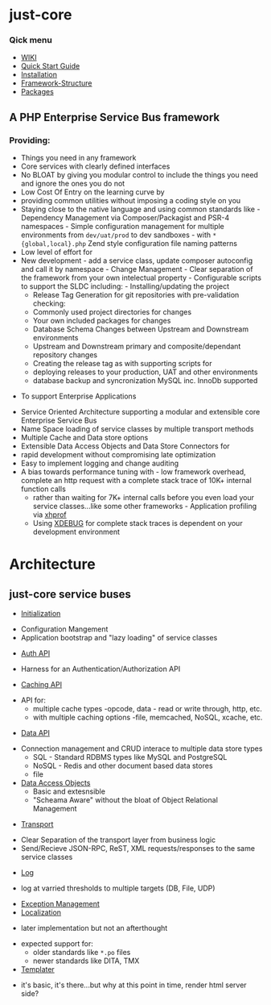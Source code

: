 # just-core

### Qick menu

* [WIKI](https://github.com/CHGLongStone/just-core/wiki)
* [Quick Start Guide](https://github.com/CHGLongStone/just-core/wiki/QuickStart)
* [Installation](https://github.com/CHGLongStone/just-core-stub/wiki/Project-Installation)
* [Framework-Structure](https://github.com/CHGLongStone/just-core/wiki/Framework-Structure)
* [Packages](https://github.com/CHGLongStone/just-core/wiki/Packages-(extensions))


## A PHP Enterprise Service Bus framework

### Providing:
- Things you need in any framework 
 -  Core services with clearly defined interfaces 
 -  No BLOAT by giving you modular control to include the things you need and ignore the ones you do not
 -  Low Cost Of Entry on the learning curve by
   -   providing common utilities without imposing a coding style on you 
   -   Staying close to the native language and using common standards like
     -   Dependency Management via Composer/Packagist and PSR-4 namespaces
     -    Simple configuration management for multiple environments from `dev/uat/prod` to dev sandboxes 
     -       with `*{global,local}.php` Zend style configuration file naming patterns
 -  Low level of effort for
   -  New development - add a service class, update composer autoconfig and call it by namespace
    -  Change Management 
    -  Clear separation of the framework from your own intelectual property
    -  Configurable scripts to support the SLDC including:
     -   Installing/updating the project
      -   Release Tag Generation for git repositories with pre-validation checking:
       -  Commonly used project directories for changes
       -  Your own included packages for changes
        -   Database Schema Changes between Upstream and Downstream environments
        -   Upstream and Downstream primary and composite/dependant repository changes 
      -   Creating the release tag as with supporting scripts for
       -   deploying releases to your production, UAT and other environments
       -   database backup and syncronization MySQL inc. InnoDb supported 
* To support Enterprise Applications 
 - Service Oriented Architecture supporting a modular and extensible core Enterprise Service Bus
  -  Name Space loading of service classes by multiple transport methods
  -  Multiple Cache and Data store options
  -  Extensible Data Access Objects and Data Store Connectors for 
  -   rapid development without compromising late optimization
  -   Easy to implement logging and change auditing 
  -  A bias towards performance tuning with
    -   low framework overhead, complete an http request with a complete stack trace of 10K+ internal function calls 
      -   rather than waiting for 7K+ internal calls before you even load your service classes...like some other frameworks
    -   Application profiling via [xhprof](https://github.com/phacility/xhprof)
     -   Using [XDEBUG](https://xdebug.org/) for complete stack traces is dependent on your development environment





# Architecture

## just-core service buses
 * [Initialization](https://github.com/CHGLongStone/just-core/wiki/Load)
  - Configuration Mangement
  - Application bootstrap and "lazy loading" of service classes
 * [Auth API](https://github.com/CHGLongStone/just-core/wiki/AUTH)
  - Harness for an Authentication/Authorization API 
 * [Caching API](https://github.com/CHGLongStone/just-core/wiki/Cache) 
  - API for:
    * multiple cache types -opcode, data - read or write through, http, etc. 
    * with multiple caching options -file, memcached, NoSQL, xcache, etc.
 * [Data API](https://github.com/CHGLongStone/just-core/wiki/Data-layer) 
  - Connection management and CRUD interace to multiple data store types
    * SQL - Standard RDBMS types like MySQL and PostgreSQL
    * NoSQL - Redis and other document based data stores 
    * file
  - [Data Access Objects](https://github.com/CHGLongStone/just-core/wiki/DAO)
    * Basic and extesnsible 
    * "Scheama Aware" without the bloat of Object Relational Management
 * [Transport](https://github.com/CHGLongStone/just-core/wiki/Transport)
  - Clear Separation of the transport layer from business logic
  - Send/Recieve JSON-RPC, ReST, XML requests/responses to the same service classes
 * [Log](https://github.com/CHGLongStone/just-core/wiki/Log)
  - log at varried thresholds to multiple targets (DB, File, UDP) 
 * [Exception Management](https://github.com/CHGLongStone/just-core/wiki/Exception)
 * [Localization](https://github.com/CHGLongStone/just-core/wiki/Localization) 
  - later implementation but not an afterthought
   * expected support for: 
     - older standards like `*.po` files
     - newer standards like DITA, TMX 
 * [Templater]()
  - it's basic, it's there...but why at this point in time, render html server side?

 

